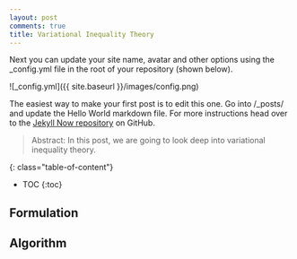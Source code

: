 ```yaml
---
layout: post
comments: true
title: Variational Inequality Theory
---
```


Next you can update your site name, avatar and other options using the _config.yml file in the root of your repository (shown below).

![_config.yml]({{ site.baseurl }}/images/config.png)

The easiest way to make your first post is to edit this one. Go into /_posts/ and update the Hello World markdown file. For more instructions head over to the [Jekyll Now repository](https://github.com/barryclark/jekyll-now) on GitHub.

> Abstract: In this post, we are going to look deep into variational inequality theory.

{: class="table-of-content"}
* TOC
{:toc}

## Formulation

## Algorithm
